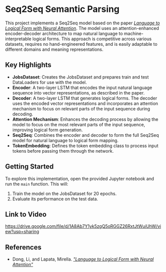# Seq2Seq Semantic Parsing

This project implements a Seq2Seq model based on the paper [*Language to Logical Form with Neural Attention*](https://aclanthology.org/P16-1004/). The model uses an attention-enhanced encoder-decoder architecture to map natural language to machine-interpretable logical forms. This approach is competitive across various datasets, requires no hand-engineered features, and is easily adaptable to different domains and meaning representations.

## Key Highlights
- **JobsDataset**: Creates the JobsDataset and prepares train and test DataLoaders for use with the model.
- **Encoder**: A two-layer LSTM that encodes the input natural language sequence into vector representations, as described in the paper.
- **Decoder**: A two-layer LSTM that generates logical forms. The decoder uses the encoded vector representations and incorporates an attention mechanism to focus on relevant parts of the input sequence during decoding.
- **Attention Mechanism**: Enhances the decoding process by allowing the model to focus on the most relevant parts of the input sequence, improving logical form generation.
- **Seq2Seq**: Combines the encoder and decoder to form the full Seq2Seq model for natural language to logical form mapping.
- **TokenEmbedding**: Defines the token embedding class to process input tokens before passing them through the network.

## Getting Started
To explore this implementation, open the provided Jupyter notebook and run the `main` function. This will:
1. Train the model on the JobsDataset for 20 epochs.
2. Evaluate its performance on the test data.

## Link to Video
https://drive.google.com/file/d/1A8Ab7Y1yk5zgQ5oRGGZ26RxtJtWuiUhW/view?usp=sharing

## References
- Dong, Li, and Lapata, Mirella. [*"Language to Logical Form with Neural Attention"*](https://aclanthology.org/P16-1004/)